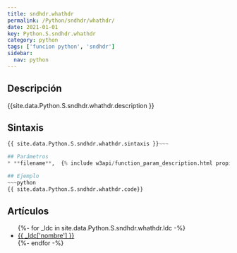 ```yaml
---
title: sndhdr.whathdr
permalink: /Python/sndhdr/whathdr/
date: 2021-01-01
key: Python.S.sndhdr.whathdr
category: python
tags: ['funcion python', 'sndhdr']
sidebar: 
  nav: python
---
```


## Descripción
{{site.data.Python.S.sndhdr.whathdr.description }}

## Sintaxis
~~~python
{{ site.data.Python.S.sndhdr.whathdr.sintaxis }}~~~

## Parámetros
* **filename**,  {% include w3api/function_param_description.html propiedad=site.data.Python.S.sndhdr.whathdr valor="filename" %}

## Ejemplo
~~~python
{{ site.data.Python.S.sndhdr.whathdr.code}}
~~~

## Artículos
<ul>
{%- for _ldc in site.data.Python.S.sndhdr.whathdr.ldc -%}
   <li>
       <a href="{{_ldc['url'] }}">{{ _ldc['nombre'] }}</a>
   </li>
{%- endfor -%}
</ul>
